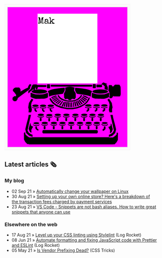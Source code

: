 ![quote](img/quote.gif)

## Latest articles 🗞️

### My blog

<!-- BLOG:START -->
 - 02 Sep 21 » [Automatically change your wallpaper on Linux](https://roboleary.net/2021/09/02/linux-change-wallpaper.html)
 - 30 Aug 21 » [Setting up your own online store? Here's a breakdown of the transaction fees charged by payment services](https://roboleary.net/2021/08/30/ecommerce-transaction-fees.html)
 - 23 Aug 21 » [VS Code - Snippets are not bash aliases. How to write great snippets that anyone can use](https://roboleary.net/2021/08/23/vscode-snippets-are-not-aliases.html)<!-- BLOG:END -->

### Elsewhere on the web

 - 17 Aug 21 » [Level up your CSS linting using Stylelint](https://blog.logrocket.com/using-stylelint-improve-lint-css-scss-sass/) (Log Rocket)
 - 08 Jun 21 » [Automate formatting and fixing JavaScript code with Prettier and ESLint](https://blog.logrocket.com/automate-formatting-and-fixing-javascript-code-with-prettier-and-eslint/) (Log Rocket)
 - 05 May 21 » [Is Vendor Prefixing Dead?](https://css-tricks.com/is-vendor-prefixing-dead/) (CSS Tricks)
